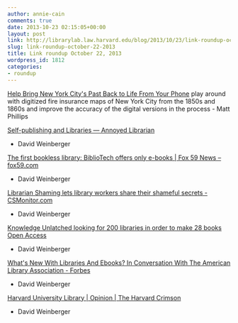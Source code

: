 ```yaml
---
author: annie-cain
comments: true
date: 2013-10-23 02:15:05+00:00
layout: post
link: http://librarylab.law.harvard.edu/blog/2013/10/23/link-roundup-october-22-2013/
slug: link-roundup-october-22-2013
title: Link roundup October 22, 2013
wordpress_id: 1812
categories:
- roundup
---
```


[Help Bring New York City's Past Back to Life From Your Phone](http://www.wired.com/wiredscience/2013/10/phone-map-game-new-york-city/)
play around with digitized fire insurance maps of New York City from the 1850s and 1860s and improve the accuracy of the digital versions in the process - Matt Phillips

[Self-publishing and Libraries — Annoyed Librarian](http://lj.libraryjournal.com/blogs/annoyedlibrarian/2013/10/21/self-publishing-and-libraries/)
- David Weinberger

[The first bookless library: BiblioTech offers only e-books | Fox 59 News – fox59.com](http://fox59.com/2013/10/09/the-first-bookless-library-bibliotech-offers-only-e-books/#axzz2hFWLoXNa)
- David Weinberger

[Librarian Shaming lets library workers share their shameful secrets - CSMonitor.com](http://www.csmonitor.com/Books/chapter-and-verse/2013/1009/Librarian-Shaming-lets-library-workers-share-their-shameful-secrets)
- David Weinberger

[Knowledge Unlatched looking for 200 libraries in order to make 28 books Open Access](http://www.knowledgeunlatched.org/press-release/)
- David Weinberger

[What's New With Libraries And Ebooks? In Conversation With The American Library Association - Forbes](http://www.forbes.com/sites/jeremygreenfield/2013/10/03/whats-new-with-libraries-and-ebooks-in-conversation-with-the-american-library-association/)
- David Weinberger

[Harvard University Library | Opinion | The Harvard Crimson](http://www.thecrimson.com/column/opinions-on-reserve/article/2013/10/3/havard-university-library-feehly/)
- David Weinberger
